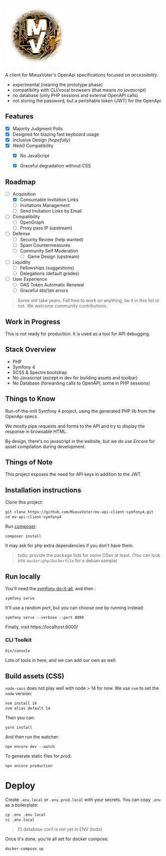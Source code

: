
![MieuxVoter](./public/mv-logo.png)

A client for MieuxVoter's OpenApi specifications focused on _accessibility_.

- experimental (nearing the prototype phase)
- compatibility with CLI/vocal browsers (that means _no javascript_)
- no database (only PHP sessions and external OpenAPI calls)
- not storing the password, but a perishable token (JWT) for the OpenApi


## Features

- [x] Majority Judgment Polls
- [x] Designed for blazing fast keyboard usage
- [x] Inclusive Design _(hopefully)_
- [x] _Web0_ Compatibility
    - [x] No JavaScript
    - [x] Graceful degradation without CSS


## Roadmap

- [ ] Acquisition
    - [x] Consumable Invitation Links
    - [ ] Invitations Management
    - [ ] Send Invitation Links by Email
- [ ] Compatibility
    - [ ] OpenGraph
    - [ ] Proxy pass IP (upstream)
- [ ] Defense
    - [ ] Security Review (help wanted)
    - [ ] Spam Countermeasures
    - [ ] Community Self Moderation
        - [ ] Game Design (upstream)
- [ ] Liquidity
    - [ ] Fellowships (suggestions)
    - [ ] Delegations (default grades)
- [ ] User Experience
    - [ ] OAS Token Automatic Renewal
    - [ ] Graceful `40X`/`50X` errors

> Some will take years.  Fell free to work on anything, be it in this list or not.
> We welcome community contributions.

## Work in Progress

This is not ready for production.
It is used as a tool for API debugging.


## Stack Overview

- PHP
- Symfony 4
- SCSS & Spectre bootstrap
- No Javascript (except in dev for building assets and toolbar)
- No Database (forwarding calls to OpenAPI, some in PHP sessions)


## Things to Know

Run-of-the-mill Symfony 4 project,
using the generated PHP lib from the OpenApi specs.

We mostly pipe requests and forms to the API and try to display the response in browsable HTML.

By design, there's no javascript in the website, but we do use _Encore_ for asset compilation during development.


## Things of Note

This project exposes the need for API keys in addition to the JWT.


## Installation instructions

Clone this project:

```shell script
git clone https://github.com/MieuxVoter/mv-api-client-symfony4.git
cd mv-api-client-symfony4
```

Run [composer](https://getcomposer.org/):

```shell script
composer install
```

It may ask for php extra dependencies if you don't have them.

> todo: provide the package lists for some OSes at least.
> (You can look into `docker/php/Dockerfile` for a debian sample)


## Run locally

You'll need the [symfony do-it-all](https://symfony.com/download), and then :
```shell script
symfony serve
```

It'll use a random port, but you can choose one by running instead: 

```shell script
symfony serve --verbose --port 8000
```

Finally, visit https://localhost:8000/


### CLI Toolkit

```shell script
bin/console
```

Lots of tools in here, and we can add our own as well.


## Build assets (CSS)

`node-sass` does not play well with node > 14 for now.
We use `nvm` to set the `node` version:

    nvm install 14
    nvm alias default 14

Then you can:

    yarn install

And then run the watcher:

    npx encore dev --watch

To generate static files for prod:

    npx encore production


# Deploy

Create `.env.local` or `.env.prod.local` with your secrets.
You can copy `.env` as a boilerplate:

    cp .env .env.local
    vi .env.local

> (!) database conf is not yet in ENV (todo)

Once it's done, you're all set for docker compose:

    docker-compose up

